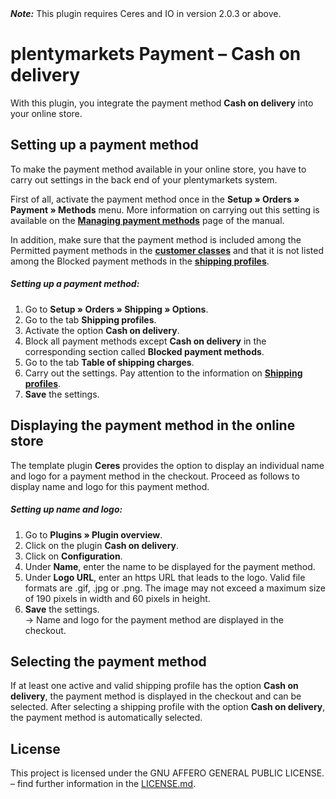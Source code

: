 <div class="alert alert-warning" role="alert">
   <strong><i>Note:</strong></i> This plugin requires Ceres and IO in version 2.0.3 or above.
</div>

# plentymarkets Payment&nbsp;– Cash on delivery

With this plugin, you integrate the payment method **Cash on delivery** into your online store.

## Setting up a payment method

To make the payment method available in your online store, you have to carry out settings in the back end of your plentymarkets system.

First of all, activate the payment method once in the **Setup » Orders » Payment » Methods** menu. More information on carrying out this setting is available on the <strong><a href="https://knowledge.plentymarkets.com/en/payment/managing-payment-methods#20" target="_blank">Managing payment methods</a></strong> page of the manual.

In addition, make sure that the payment method is included among the Permitted payment methods in the <strong><a href="https://knowledge.plentymarkets.com/en/crm/managing-contacts#15" target="_blank">customer classes</a></strong> and that it is not listed among the Blocked payment methods in the <strong><a href="https://knowledge.plentymarkets.com/en/order-processing/fulfilment/preparing-the-shipment#1000" target="_blank">shipping profiles</a></strong>.


##### Setting up a payment method:

1. Go to **Setup » Orders&nbsp;» Shipping » Options**.
2. Go to the tab **Shipping profiles**.
3. Activate the option **Cash on delivery**.
4. Block all payment methods except **Cash on delivery** in the corresponding section called **Blocked payment methods**.
5. Go to the tab **Table of shipping charges**.
6. Carry out the settings. Pay attention to the information on <a href="https://knowledge.plentymarkets.com/en/fulfilment/preparing-the-shipment#1500"><strong>Shipping profiles</strong></a>.
7. **Save** the settings.

## Displaying the payment method in the online store

The template plugin **Ceres** provides the option to display an individual name and logo for a payment method in the checkout. Proceed as follows to display name and logo for this payment method.

##### Setting up name and logo:

1. Go to **Plugins » Plugin overview**.
2. Click on the plugin **Cash on delivery**.
3. Click on **Configuration**.
4. Under **Name**, enter the name to be displayed for the payment method.
5. Under **Logo URL**, enter an https URL that leads to the logo. Valid file formats are .gif, .jpg or .png. The image may not exceed a maximum size of 190 pixels in width and 60 pixels in height.
6. **Save** the settings.<br />→ Name and logo for the payment method are displayed in the checkout.

## Selecting the payment method

If at least one active and valid shipping profile has the option **Cash on delivery**, the payment method is displayed in the checkout and can be selected. After selecting a shipping profile with the option **Cash on delivery**, the payment method is automatically selected.

## License

This project is licensed under the GNU AFFERO GENERAL PUBLIC LICENSE. – find further information in the [LICENSE.md](https://github.com/plentymarkets/plugin-payment-invoice/blob/master/LICENSE.md).
